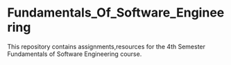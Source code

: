 # Fundamentals_Of_Software_Engineering
This repository contains assignments,resources for the 4th Semester Fundamentals of Software Engineering course.

